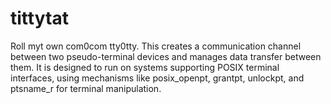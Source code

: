 # tittytat
Roll myt own com0com tty0tty. This creates a communication channel between two pseudo-terminal devices and manages data transfer between them. It is designed to run on systems supporting POSIX terminal interfaces, using mechanisms like posix_openpt, grantpt, unlockpt, and ptsname_r for terminal manipulation.
